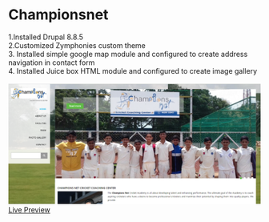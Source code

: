 # Championsnet
1.Installed Drupal 8.8.5<br>
2.Customized Zymphonies custom theme<br>
3. Installed simple google map module and configured to create address navigation in contact form<br>
4. Installed Juice box HTML module and configured to create image gallery<br><br>
<img src = "crk.PNG"><br>
<a href = "https://championsnet.site/">Live Preview</a><br>
